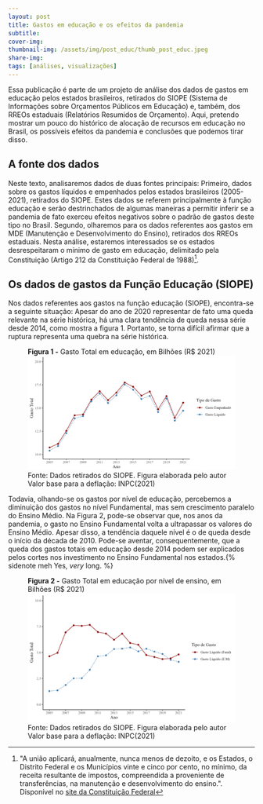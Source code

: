 ```yaml
---
layout: post
title: Gastos em educação e os efeitos da pandemia
subtitle: 
cover-img: 
thumbnail-img: /assets/img/post_educ/thumb_post_educ.jpeg
share-img: 
tags: [análises, visualizações]
---
```



Essa publicação é parte de um projeto de análise dos dados de gastos em educação pelos estados brasileiros, retirados do SIOPE (Sistema de Informações sobre Orçamentos Públicos em Educação) e, também, dos RREOs estaduais (Relatórios Resumidos de Orçamento). Aqui, pretendo mostrar um pouco do histórico de alocação de recursos em educação no Brasil, os possíveis efeitos da pandemia e conclusões que podemos tirar disso.

## A fonte dos dados

Neste texto, analisaremos dados de duas fontes principais: Primeiro, dados sobre os gastos líquidos e empenhados pelos estados brasileiros (2005-2021), retirados do SIOPE. Estes dados se referem principalmente à função educação e serão destrinchados de algumas maneiras a permitir inferir se a pandemia de fato exerceu efeitos negativos sobre o padrão de gastos deste tipo no Brasil. Segundo, olharemos para os dados referentes aos gastos em MDE (Manutenção e Desenvolvimento do Ensino), retirados dos RREOs estaduais. Nesta análise, estaremos interessados se os estados desrespeitaram o mínimo de gasto em educação, delimitado pela Constituição (Artigo 212 da Constituição Federal de 1988)[^1].

## Os dados de gastos da Função Educação (SIOPE)

Nos dados referentes aos gastos na função educação (SIOPE), encontra-se a seguinte situação: Apesar do ano de 2020 representar de fato uma queda relevante na série histórica, há uma clara tendência de queda nessa série desde 2014, como mostra a figura 1. Portanto, se torna difícil afirmar que a ruptura representa uma quebra na série histórica.

<figure>
  <figcaption class = "titulofigura"><b> Figura 1 -</b> Gasto Total em educação, em Bilhões (R$ 2021) </figcaption>
  <img src="/assets/img/post_educ/gasto_total.png" alt="Figura do Gasto em Educação"/>
  <figcaption class = "rodapefig">Fonte: Dados retirados do SIOPE. Figura elaborada pelo autor</figcaption>
  <figcaption class = "rodapefig">Valor base para a deflação: INPC(2021)</figcaption>
</figure>

Todavia, olhando-se os gastos por nível de educação, percebemos a diminuição dos gastos no nível Fundamental, mas sem crescimento paralelo do Ensino Médio. Na Figura 2, pode-se observar que, nos anos da pandemia, o gasto no Ensino Fundamental volta a ultrapassar os valores do Ensino Médio. Apesar disso, a tendência daquele nível é o de queda desde o início da década de 2010. Pode-se aventar, consequentemente, que a queda dos gastos totais em educação desde 2014 podem ser explicados pelos cortes nos investimento no Ensino Fundamental nos estados.{% sidenote meh Yes, <i>very</i> long. %}

<figure>
  <figcaption class = "titulofigura"><b> Figura 2 -</b> Gasto Total em educação por nível de ensino, em Bilhões (R$ 2021) </figcaption>
  <img src="/assets/img/post_educ/gasto_nivel.png" alt="Figura do Gasto em Educação por nível"/>
  <figcaption class = "rodapefig">Fonte: Dados retirados do SIOPE. Figura elaborada pelo autor</figcaption>
  <figcaption class = "rodapefig">Valor base para a deflação: INPC(2021)</figcaption>
</figure>













[^1]: "A união aplicará, anualmente, nunca menos de dezoito, e os Estados, o Distrito Federal e os Municípios vinte e cinco por cento, no mínimo, da receita resultante de impostos, compreendida a proveniente de transferências, na manutenção e desenvolvimento do ensino.". Disponível no [site da Constituição Federal](http://www.planalto.gov.br/ccivil_03/constituicao/constituicao.htm)

